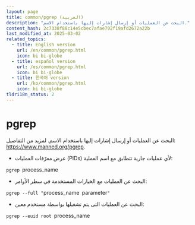 ```yaml
---
layout: page
title: common/pgrep (العربية)
description: "البحث عن العمليات أو إرسال إشارات إليها باستخدام الاسم."
content_hash: 2c7338f88c14e5cbec7afae792f19afd2672a22b
last_modified_at: 2025-03-02
related_topics:
  - title: English version
    url: /en/common/pgrep.html
    icon: bi bi-globe
  - title: español version
    url: /es/common/pgrep.html
    icon: bi bi-globe
  - title: 한국어 version
    url: /ko/common/pgrep.html
    icon: bi bi-globe
tldri18n_status: 2
---
```

# pgrep

البحث عن العمليات أو إرسال إشارات إليها باستخدام الاسم.
لمزيد من التفاصيل: <https://www.manned.org/pgrep>.

- عرض معرّفات العمليات (PIDs) لأي عمليات جارية تتطابق مع اسم العملية:

`pgrep `<span class="tldr-var badge badge-pill bg-dark-lm bg-white-dm text-white-lm text-dark-dm font-weight-bold">process_name</span>

- البحث عن العمليات مع الخيارات المستخدمة في سطر الأوامر:

`pgrep --full "`<span class="tldr-var badge badge-pill bg-dark-lm bg-white-dm text-white-lm text-dark-dm font-weight-bold">process_name</span>` `<span class="tldr-var badge badge-pill bg-dark-lm bg-white-dm text-white-lm text-dark-dm font-weight-bold">parameter</span>`"`

- البحث عن العمليات التي يتم تشغيلها بواسطة مستخدم معين:

`pgrep --euid root `<span class="tldr-var badge badge-pill bg-dark-lm bg-white-dm text-white-lm text-dark-dm font-weight-bold">process_name</span>
